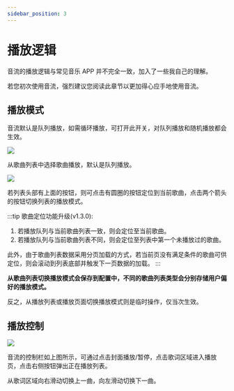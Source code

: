 ```yaml
---
sidebar_position: 3
---
```


# 播放逻辑

音流的播放逻辑与常见音乐 APP 并不完全一致，加入了一些我自己的理解。

若您初次使用音流，强烈建议您阅读此章节以更加得心应手地使用音流。

## 播放模式

音流默认是队列播放，如需循环播放，可打开此开关，对队列播放和随机播放都会生效。

![](https://oss.aqzscn.cn//resource/blog/img/2023/860419a28223c06c03964ff34a5a8668.png)

从歌曲列表中选择歌曲播放，默认是队列播放。

![](https://oss.aqzscn.cn//resource/blog/img/2023/e3f0f7469a58b3955598f8965eeef658.png)

若列表头部有上面的按钮，则可点击有圆圈的按钮定位到当前歌曲，点击两个箭头的按钮切换列表的播放模式。

:::tip 歌曲定位功能升级(v1.3.0):


1. 若播放队列与当前歌曲列表一致，则会定位至当前歌曲。
2. 若播放队列与当前歌曲列表不同，则会定位至列表中第一个未播放过的歌曲。

此外，由于歌曲列表数据采用分页加载的方式，若当前页没有满足条件的歌曲可供定位，则会滚动到列表底部并触发下一页数据的加载。
:::

**从歌曲列表切换播放模式会保存到配置中，不同的歌曲列表类型会分别存储用户偏好的播放模式。**

反之，从播放列表或播放页面切换播放模式则是临时操作，仅当次生效。

## 播放控制

![](https://oss.aqzscn.cn//resource/blog/img/2023/15d11e29bb8e27f58378743eb86f6fd0.png)

音流的控制栏如上图所示，可通过点击封面播放/暂停，点击歌词区域进入播放页，点击右侧按钮弹出正在播放列表。

从歌词区域向右滑动切换上一曲，向左滑动切换下一曲。